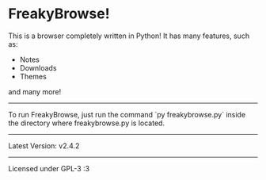 # FreakyBrowse!
This is a browser completely written in Python! It has many features, such as:
- Notes
- Downloads
- Themes

and many more!
<hr>
To run FreakyBrowse, just run the command `py freakybrowse.py` inside the directory where freakybrowse.py is located.
<hr>
Latest Version: v2.4.2
<hr>
Licensed under GPL-3 :3

